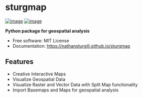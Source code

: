 # sturgmap


[![image](https://img.shields.io/pypi/v/sturgmap.svg)](https://pypi.python.org/pypi/sturgmap)
[![image](https://img.shields.io/conda/vn/conda-forge/sturgmap.svg)](https://anaconda.org/conda-forge/sturgmap)


**Python package for geospatial analysis**


-   Free software: MIT License
-   Documentation: https://nathansturgill.github.io/sturgmap
    

## Features

- Creative Interactive Maps
- Visualize Geospatial Data
- Visualize Raster and Vector Data with Split Map functionality
- Import Basemaps and Maps for geospatial analysis

